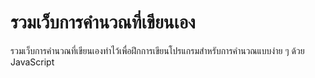 # รวมเว็บการคำนวณที่เขียนเอง

รวมเว็บการคำนวณที่เขียนเองทำไว้เพื่อฝึกการเขียนโปรแกรมสำหรับการคำนวณแบบง่าย ๆ ด้วย JavaScript
